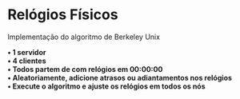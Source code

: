 # Relógios Físicos 
Implementação do algoritmo de Berkeley Unix

<b>• 1 servidor</b> <br>
<b>• 4 clientes</b> <br>
<b>  • Todos partem de com relógios em 00:00:00</b><br>
<b>  • Aleatoriamente, adicione atrasos ou adiantamentos nos relógios </b><br>
<b>  • Execute o algoritmo e ajuste os relógios em todos os nós</b> <br>
